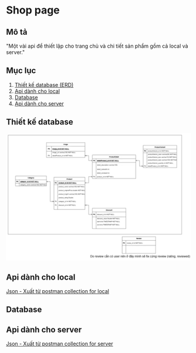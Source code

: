 # Shop page

## Mô tả

"Một vài api để thiết lập cho trang chủ và chi tiết sản phẩm gồm cả local và server."

## Mục lục
1. [Thiết kế database (ERD)](#Thiết-kế-database-(ERD))
2. [Api dành cho local](#Api-dành-cho-local)
3. [Database](#Database)
4. [Api dành cho server](#Api-dành-cho-server)


## Thiết kế database
![Entity Relationship Diagram](/database.png)

## Api dành cho local
[Json - Xuất từ postman collection for local](đường-dẫn-tới-file)

## Database

## Api dành cho server
[Json - Xuất từ postman collection for server](đường-dẫn-tới-file)
